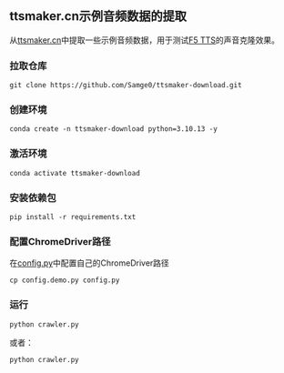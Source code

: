 ## ttsmaker.cn示例音频数据的提取

从[ttsmaker.cn](https://ttsmaker.cn)中提取一些示例音频数据，用于测试[F5 TTS](https://github.com/SWivid/F5-TTS)的声音克隆效果。


### 拉取仓库
```shell
git clone https://github.com/Samge0/ttsmaker-download.git
```

### 创建环境
```shell
conda create -n ttsmaker-download python=3.10.13 -y
```

### 激活环境
```shell
conda activate ttsmaker-download
```

### 安装依赖包
```shell
pip install -r requirements.txt
``` 

### 配置ChromeDriver路径
在[config.py](config.py)中配置自己的ChromeDriver路径
```shell
cp config.demo.py config.py
```

### 运行
```shell
python crawler.py
```

或者：
```shell
python crawler.py
```